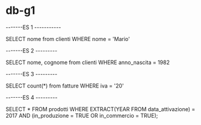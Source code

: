 # db-g1

-------ES 1 -----------

SELECT nome from clienti
WHERE nome = 'Mario'

-------ES 2 ---------

SELECT nome, cognome from clienti
WHERE anno_nascita = 1982

-------ES 3 ---------

SELECT count(*) from fatture
WHERE iva = '20'

-------ES 4 ---------

SELECT * 
FROM prodotti 
WHERE EXTRACT(YEAR FROM data_attivazione) = 2017
AND (in_produzione = TRUE OR in_commercio = TRUE);
